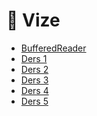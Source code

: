 # 📅 Vize

<!--Index-->

- [BufferedReader](./BufferedReader.pdf)
- [Ders 1](./Ders%201.pdf)
- [Ders 2](./Ders%202.pdf)
- [Ders 3](./Ders%203.pdf)
- [Ders 4](./Ders%204.pdf)
- [Ders 5](./Ders%205.pdf)

<!--Index-->
